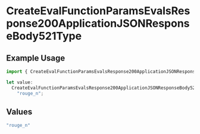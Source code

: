 # CreateEvalFunctionParamsEvalsResponse200ApplicationJSONResponseBody521Type

## Example Usage

```typescript
import { CreateEvalFunctionParamsEvalsResponse200ApplicationJSONResponseBody521Type } from "@orq-ai/node/models/operations";

let value:
  CreateEvalFunctionParamsEvalsResponse200ApplicationJSONResponseBody521Type =
    "rouge_n";
```

## Values

```typescript
"rouge_n"
```